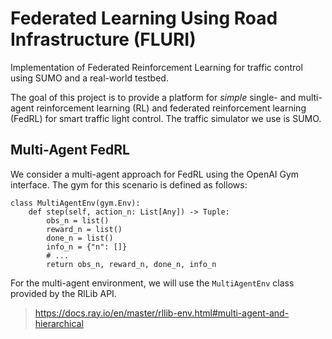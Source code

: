 # Federated Learning Using Road Infrastructure (FLURI)
Implementation of Federated Reinforcement Learning for traffic control using SUMO and a real-world testbed.

The goal of this project is to provide a platform for *simple* single- and multi-agent reinforcement learning (RL) and federated reinforcement learning (FedRL) for smart traffic light control. The traffic simulator we use is SUMO.

## Multi-Agent FedRL
We consider a multi-agent approach for FedRL using the OpenAI Gym interface. The gym for this scenario is defined as follows:
```
class MultiAgentEnv(gym.Env):
    def step(self, action_n: List[Any]) -> Tuple:
        obs_n = list()
        reward_n = list()
        done_n = list()
        info_n = {"n": []}
        # ...
        return obs_n, reward_n, done_n, info_n
```
For the multi-agent environment, we will use the `MultiAgentEnv` class provided by the RlLib API.
> https://docs.ray.io/en/master/rllib-env.html#multi-agent-and-hierarchical